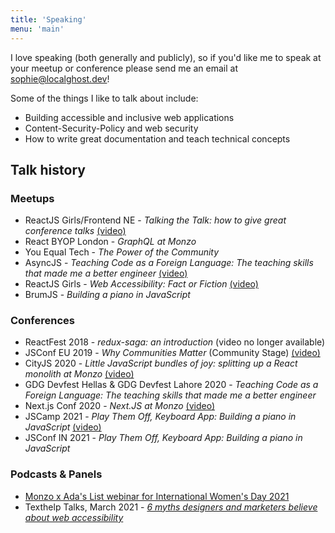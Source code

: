 ```yaml
---
title: 'Speaking'
menu: 'main'
---
```


I love speaking (both generally and publicly), so if you'd like me to speak at your meetup or conference please send me an email at [sophie@localghost.dev](mailto:sophie@localghost.dev)!

Some of the things I like to talk about include:

- Building accessible and inclusive web applications
- Content-Security-Policy and web security
- How to write great documentation and teach technical concepts

## Talk history

### Meetups

- ReactJS Girls/Frontend NE - _Talking the Talk: how to give great conference talks_ [(video)](https://www.youtube.com/watch?v=wqrqDfZt8WE)
- React BYOP London - _GraphQL at Monzo_
- You Equal Tech - _The Power of the Community_
- AsyncJS - _Teaching Code as a Foreign Language: The teaching skills that made me a better engineer_ [(video)](https://www.youtube.com/watch?v=hwe6QcZCHDk)
- ReactJS Girls - _Web Accessibility: Fact or Fiction_ [(video)](https://youtu.be/-7SxrMAkRp0?t=2644)
- BrumJS - _Building a piano in JavaScript_

### Conferences

- ReactFest 2018 - _redux-saga: an introduction_ (video no longer available)
- JSConf EU 2019 - _Why Communities Matter_ (Community Stage) [(video)](https://www.youtube.com/watch?v=0AmVHTTcdjs)
- CityJS 2020 - _Little JavaScript bundles of joy: splitting up a React monolith at Monzo_ [(video)](https://www.youtube.com/watch?v=WMCvyjehH_g)
- GDG Devfest Hellas & GDG Devfest Lahore 2020 - _Teaching Code as a Foreign Language: The teaching skills that made me a better engineer_
- Next.js Conf 2020 - _Next.JS at Monzo_ [(video)](https://youtu.be/UXpY3-DlZ9c)
- JSCamp 2021 - _Play Them Off, Keyboard App: Building a piano in JavaScript_  [(video)](https://www.youtube.com/watch?v=Ghrl5whfpso)
- JSConf IN 2021 - _Play Them Off, Keyboard App: Building a piano in JavaScript_ 

### Podcasts & Panels
- [Monzo x Ada's List webinar for International Women's Day 2021](https://www.youtube.com/watch?v=MGAi5CyPczo)
- Texthelp Talks, March 2021 - [_6 myths designers and marketers believe about web accessibility_](https://www.texthelp.com/resources/podcasts/6-myths-designers-and-marketers-believe-about-web-accessibility/)